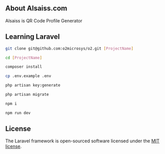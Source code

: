 ## About Alsaiss.com

Alsaiss is QR Code Profile Generator

## Learning Laravel

```bash
git clone git@github.com:o2microsys/o2.git [ProjectName]
```

```bash
cd [ProjectName]
```

```bash
composer install
```

```bash
cp .env.example .env 
```

```bash
php artisan key:generate
```

```bash
php artisan migrate
```

```bash
npm i
```

```bash
npm run dev
```


## License

The Laravel framework is open-sourced software licensed under the [MIT license](https://opensource.org/licenses/MIT).

